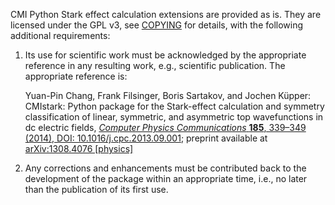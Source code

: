 CMI Python Stark effect calculation extensions are provided as is. They are
licensed under the GPL v3, see [COPYING](./COPYING) for details, with the following additional requirements:

1. Its use for scientific work must be acknowledged by the appropriate reference
   in any resulting work, e.g., scientific publication. The appropriate
   reference is:

   Yuan-Pin Chang, Frank Filsinger, Boris Sartakov, and Jochen Küpper: CMIstark:
   Python package for the Stark-effect calculation and symmetry classification
   of linear, symmetric, and asymmetric top wavefunctions in dc electric fields,
   [_Computer Physics Communications_ **185**, 339–349 (2014),
   DOI: 10.1016/j.cpc.2013.09.001](https://dx.doi.org/10.1016/j.cpc.2013.09.001);
   preprint available at [arXiv:1308.4076 [physics]](http://arxiv.org/abs/1308.4076)

2. Any corrections and enhancements must be contributed back to the development
   of the package within an appropriate time, i.e., no later than the
   publication of its first use.



<!--- Emacs' Local Variables
Local Variables:
coding: utf-8
fill-column: 80
End:
--->
